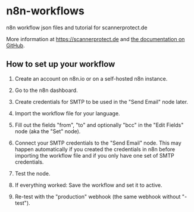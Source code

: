 # n8n-workflows
n8n workflow json files and tutorial for scannerprotect.de

More information at https://scannerprotect.de and [the documentation on GitHub](https://github.com/ScannerProtect/scannerprotect-docs).

## How to set up your workflow

1) Create an account on n8n.io or on a self-hosted n8n instance.

2) Go to the n8n dashboard.

3) Create credentials for SMTP to be used in the "Send Email" node later.

4) Import the workflow file for your language.

5) Fill out the fields "from", "to" and optionally "bcc" in the "Edit Fields" node (aka the "Set" node).

6) Connect your SMTP credentials to the "Send Email" node. This may happen automatically if you created the credentials in n8n before importing the workflow file and if you only have one set of SMTP credentials.

7) Test the node.
  
8) If everything worked: Save the workflow and set it to active.

9) Re-test with the "production" webhook (the same webhook without "-test").
